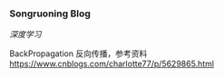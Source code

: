 ### Songruoning Blog

*深度学习*

BackPropagation 反向传播，参考资料 https://www.cnblogs.com/charlotte77/p/5629865.html

